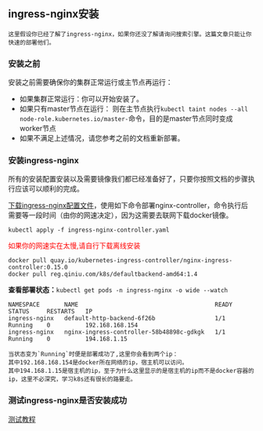 ## ingress-nginx安装

    这里假设你已经了解了ingress-nginx，如果你还没了解请询问搜索引擎。这篇文章只能让你快速的部署他们。

### 安装之前

安装之前需要确保你的集群正常运行或主节点再运行：
* 如果集群正常运行：你可以开始安装了。
* 如果只有master节点在运行：
    则在主节点执行`kubectl taint nodes --all node-role.kubernetes.io/master-`命令，目的是master节点同时变成worker节点
* 如果不满足上述情况，请您参考之前的文档重新部署。

### 安装ingress-nginx

所有的安装配置安装以及需要镜像我们都已经准备好了，只要你按照文档的步骤执行应该可以顺利的完成。

[下载ingress-nginx配置文件](../install/ingress-nginx/ingress-nginx-controller.yaml)，使用如下命令部署nginx-controller，命令执行后需要等一段时间（由你的网速决定），因为这需要去联网下载docker镜像。

```shell
kubectl apply -f ingress-nginx-controller.yaml
```

<font style="color:red;">如果你的网速实在太慢,请自行下载离线安装</font>

```shell
docker pull quay.io/kubernetes-ingress-controller/nginx-ingress-controller:0.15.0
docker pull reg.qiniu.com/k8s/defaultbackend-amd64:1.4
```

**查看部署状态：**`kubectl get pods -n ingress-nginx -o wide --watch`

    NAMESPACE       NAME                                       READY     STATUS     RESTARTS   IP
    ingress-nginx   default-http-backend-6f26b                 1/1       Running    0          192.168.168.154
    ingress-nginx   nginx-ingress-controller-58b48898c-gdkgk   1/1       Running    0          194.168.1.15

    当状态变为`Running`时便是部署成功了,这里你会看到两个ip：
    其中192.168.168.154是docker所在网络的ip，宿主机可以访问。
    其中194.168.1.15是宿主机的ip，至于为什么这里显示的是宿主机的ip而不是docker容器的ip，这里不必深究，学习k8s还有很长的路要走。

### 测试ingress-nginx是否安装成功

[测试教程](./test-ingress.md)